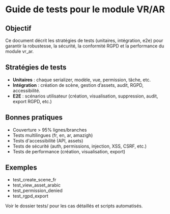 # Guide de tests pour le module VR/AR

## Objectif
Ce document décrit les stratégies de tests (unitaires, intégration, e2e) pour garantir la robustesse, la sécurité, la conformité RGPD et la performance du module vr_ar.

## Stratégies de tests
- **Unitaires** : chaque serializer, modèle, vue, permission, tâche, etc.
- **Intégration** : création de scène, gestion d’assets, audit, RGPD, accessibilité.
- **E2E** : scénarios utilisateur (création, visualisation, suppression, audit, export RGPD, etc.)

## Bonnes pratiques
- Couverture > 95% lignes/branches
- Tests multilingues (fr, en, ar, amazigh)
- Tests d'accessibilité (API, assets)
- Tests de sécurité (auth, permissions, injection, XSS, CSRF, etc.)
- Tests de performance (création, visualisation, export)

## Exemples
- test_create_scene_fr
- test_view_asset_arabic
- test_permission_denied
- test_rgpd_export

Voir le dossier tests/ pour les cas détaillés et scripts automatisés.
